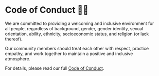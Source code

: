 # Code of Conduct 👥🤝

We are committed to providing a welcoming and inclusive environment for all people, regardless of background, gender, gender identity, sexual orientation, ability, ethnicity, socioeconomic status, and religion (or lack thereof).

Our community members should treat each other with respect, practice empathy, and work together to maintain a positive and inclusive atmosphere.

For details, please read our full [Code of Conduct](CODE_OF_CONDUCT.md).
